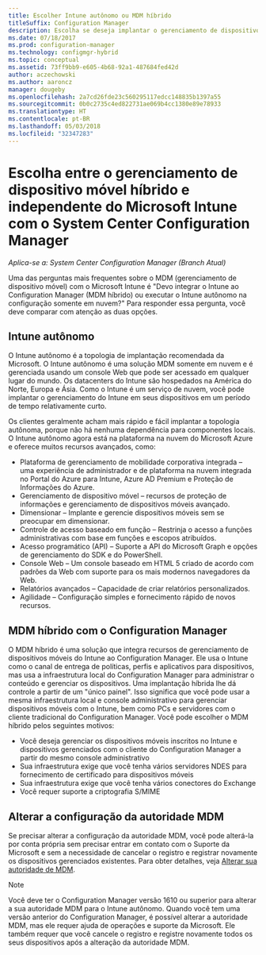 ```yaml
---
title: Escolher Intune autônomo ou MDM híbrido
titleSuffix: Configuration Manager
description: Escolha se deseja implantar o gerenciamento de dispositivo móvel híbrido com o Intune e com o Configuration Manager ou executar o Intune autônomo.
ms.date: 07/18/2017
ms.prod: configuration-manager
ms.technology: configmgr-hybrid
ms.topic: conceptual
ms.assetid: 73ff9bb9-e605-4b68-92a1-487684fed42d
author: aczechowski
ms.author: aaroncz
manager: dougeby
ms.openlocfilehash: 2a7cd26fde23c560295117edcc148835b1397a55
ms.sourcegitcommit: 0b0c2735c4ed822731ae069b4cc1380e89e78933
ms.translationtype: HT
ms.contentlocale: pt-BR
ms.lasthandoff: 05/03/2018
ms.locfileid: "32347283"
---
```

# <a name="choose-between-microsoft-intune-standalone-and-hybrid-mobile-device-management-with-system-center-configuration-manager"></a>Escolha entre o gerenciamento de dispositivo móvel híbrido e independente do Microsoft Intune com o System Center Configuration Manager

*Aplica-se a: System Center Configuration Manager (Branch Atual)*

Uma das perguntas mais frequentes sobre o MDM (gerenciamento de dispositivo móvel) com o Microsoft Intune é "Devo integrar o Intune ao Configuration Manager (MDM híbrido) ou executar o Intune autônomo na configuração somente em nuvem?" Para responder essa pergunta, você deve comparar com atenção as duas opções.
 
## <a name="intune-standalone"></a>Intune autônomo
O Intune autônomo é a topologia de implantação recomendada da Microsoft. O Intune autônomo é uma solução MDM somente em nuvem e é gerenciada usando um console Web que pode ser acessado em qualquer lugar do mundo. Os datacenters do Intune são hospedados na América do Norte, Europa e Ásia. Como o Intune é um serviço de nuvem, você pode implantar o gerenciamento do Intune em seus dispositivos em um período de tempo relativamente curto.

Os clientes geralmente acham mais rápido e fácil implantar a topologia autônoma, porque não há nenhuma dependência para componentes locais. O Intune autônomo agora está na plataforma na nuvem do Microsoft Azure e oferece muitos recursos avançados, como:
- Plataforma de gerenciamento de mobilidade corporativa integrada – uma experiência de administrador e de plataforma na nuvem integrada no Portal do Azure para Intune, Azure AD Premium e Proteção de Informações do Azure.
- Gerenciamento de dispositivo móvel – recursos de proteção de informações e gerenciamento de dispositivos móveis avançado.
- Dimensionar – Implante e gerencie dispositivos móveis sem se preocupar em dimensionar.
- Controle de acesso baseado em função – Restrinja o acesso a funções administrativas com base em funções e escopos atribuídos.
- Acesso programático (API) – Suporte a API do Microsoft Graph e opções de gerenciamento do SDK e do PowerShell.
- Console Web – Um console baseado em HTML 5 criado de acordo com padrões da Web com suporte para os mais modernos navegadores da Web.
- Relatórios avançados – Capacidade de criar relatórios personalizados.
- Agilidade – Configuração simples e fornecimento rápido de novos recursos.


## <a name="hybrid-mdm-with-configuration-manager"></a>MDM híbrido com o Configuration Manager
O MDM híbrido é uma solução que integra recursos de gerenciamento de dispositivos móveis do Intune ao Configuration Manager. Ele usa o Intune como o canal de entrega de políticas, perfis e aplicativos para dispositivos, mas usa a infraestrutura local do Configuration Manager para administrar o conteúdo e gerenciar os dispositivos. Uma implantação híbrida lhe dá controle a partir de um "único painel".  Isso significa que você pode usar a mesma infraestrutura local e console administrativo para gerenciar dispositivos móveis com o Intune, bem como PCs e servidores com o cliente tradicional do Configuration Manager. Você pode escolher o MDM híbrido pelos seguintes motivos:  
- Você deseja gerenciar os dispositivos móveis inscritos no Intune e dispositivos gerenciados com o cliente do Configuration Manager a partir do mesmo console administrativo
- Sua infraestrutura exige que você tenha vários servidores NDES para fornecimento de certificado para dispositivos móveis
- Sua infraestrutura exige que você tenha vários conectores do Exchange
- Você requer suporte a criptografia S/MIME


## <a name="changing-the-mdm-authority-setting"></a>Alterar a configuração da autoridade MDM
Se precisar alterar a configuração da autoridade MDM, você pode alterá-la por conta própria sem precisar entrar em contato com o Suporte da Microsoft e sem a necessidade de cancelar o registro e registrar novamente os dispositivos gerenciados existentes. Para obter detalhes, veja [Alterar sua autoridade de MDM](../deploy-use/change-mdm-authority.md).

> [!NOTE]    
> Você deve ter o Configuration Manager versão 1610 ou superior para alterar a sua autoridade MDM para o Intune autônomo. Quando você tem uma versão anterior do Configuration Manager, é possível alterar a autoridade MDM, mas ele requer ajuda de operações e suporte da Microsoft. Ele também requer que você cancele o registro e registre novamente todos os seus dispositivos após a alteração da autoridade MDM.  
